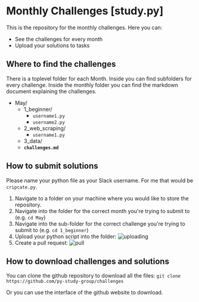 # Monthly Challenges [study.py]

This is the repository for the monthly challenges. Here you can:

* See the challenges for every month
* Upload your solutions to tasks

## Where to find the challenges

There is a toplevel folder for each Month. Inside you can find subfolders for every challenge. Inside the monthly folder you can find the markdown document explaining the challenges.

* May/
  * 1_beginner/
    * `username1.py`
    * `username2.py`
  * 2_web_scraping/
    * `username1.py`
  * 3_data/
  * **`challenges.md`**

## How to submit solutions

Please name your python file as your Slack username. For me that would be `cripcate.py`.

1. Navigate to a folder on your machine where you would like to store the repository.
3. Navigate into the folder for the correct month you're trying to submit to (e.g. `cd May`)
4. Navigate into the sub-folder for the correct challenge you're trying to submit to (e.g. `cd 1_beginner`)
5. Upload your python script into the folder: ![uploading](https://i.imgur.com/gbdCvKF.png)
6. Create a pull request: ![pull](https://i.imgur.com/0ngU8Wy.png)

## How to download challenges and solutions

You can clone the github repository to download all the files: `git clone https://github.com/py-study-group/challenges`

Or you can use the interface of the github website to download.
